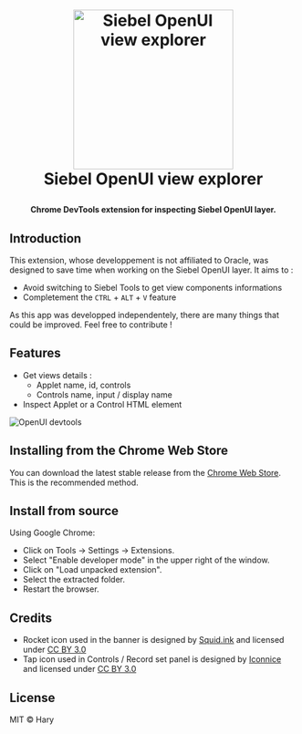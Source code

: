 <h1 align="center">
    <img src="https://raw.githubusercontent.com/haryratsimba/Siebel-OpenUI-DevTools/master/src/img/banner.png" width=280 alt="Siebel OpenUI view explorer">
    <br>
    Siebel OpenUI view explorer
</p>

<h4 align="center">Chrome DevTools extension for inspecting Siebel OpenUI layer.</h4>

Introduction
------------
This extension, whose developpement is not affiliated to Oracle, was designed to save time when working on the Siebel OpenUI layer. It aims to :
* Avoid switching to Siebel Tools to get view components informations
* Completement the `CTRL` + `ALT` + `V` feature

As this app was developped independentely, there are many things that could be improved. Feel free to contribute !

Features
--------
* Get views details :
    * Applet name, id, controls
    * Controls name, input / display name
* Inspect Applet or a Control HTML element

![OpenUI devtools](https://raw.githubusercontent.com/haryratsimba/Siebel-OpenUI-DevTools/master/src/img/screenshot.png "OpenUI devtools")

Installing from the Chrome Web Store
------------------------------------
You can download the latest stable release from the [Chrome Web Store](https://chrome.google.com/webstore/detail/siebel-openui-devtools/olcgheplggcilliajjdpnfiggndhlphj). This is the recommended method.

Install from source
-------------------
Using Google Chrome:

* Click on Tools -> Settings -> Extensions.
* Select "Enable developer mode" in the upper right of the window.
* Click on "Load unpacked extension".
* Select the extracted folder.
* Restart the browser.

Credits
-------
* Rocket icon used in the banner is designed by [Squid.ink](https://www.iconfinder.com/Squid.ink) and licensed under [CC BY 3.0](https://creativecommons.org/licenses/by/3.0/)
* Tap icon used in Controls / Record set panel is designed by [Iconnice](https://www.flaticon.com/authors/iconnice) and licensed under [CC BY 3.0](https://creativecommons.org/licenses/by/3.0/)

License
-------
MIT © Hary
